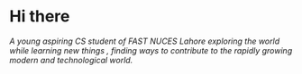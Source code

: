 # Hi there
_A young aspiring CS student of FAST NUCES Lahore exploring the world while learning new things , finding ways to contribute to the rapidly growing modern and technological world._
